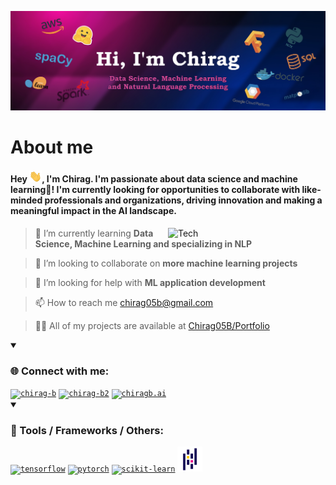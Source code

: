 [![Chirag B Has a lot of ideas.](https://github.com/Chirag05B/Chirag05B/blob/main/assets/Linkedin%20banner.jpg)](https://www.linkedin.com/in/chirag05b)

# About me
<!---
As a recent B.Tech graduate, I am eager to launch my career in the exciting field of Machine Learning and AI. With a strong foundation in mathematics, computer programming, and data-driven problem-solving, I am well-prepared to excel in this dynamic and rapidly evolving field.

My hands-on experience with programming languages like Python and SQL and industry-level tools such as TensorFlow, Hugging Face, and AWS, along with certifications and personal projects in Machine Learning and Natural Language Processing (NLP), demonstrate my commitment to staying current with industry trends and continuously improving my technical skills.

I have had the privilege of working on a variety of NLP projects, including sentiment analysis, text summarization, and chatbot development. These projects have allowed me to apply my knowledge of NLP techniques to real-world problems, further honing my skills in text preprocessing, model development, and evaluation. I am excited to leverage my academic background and technical aptitude to make a meaningful impact in a professional setting where I can contribute to cutting-edge Machine Learning and NLP projects.
-->
<!---
| <a href="https://github.com/Chirag05B"><img align="center" src="https://github-readme-stats.vercel.app/api?username=chirag05b&show_icons=true&include_all_commits=true&theme=radical&hide_border=true" alt="Chirag's github stats" /></a> | <a href="https://github.com/Chirag05B"><img align="center" src="https://github-readme-stats.vercel.app/api/top-langs/?username=chirag05b&layout=donut&theme=radical&hide_border=true" /></a> |
| ------------- | ------------- |
-->
<tr><td>
  <h4>Hey <a href=#><img src = "https://github.com/Chirag05B/Chirag05B/blob/main/assets/wave.gif" width = 20px></a>, I'm Chirag. I'm passionate about data science and machine learning🤖! I'm currently looking for opportunities to collaborate with like-minded professionals and organizations, driving innovation and making a meaningful impact in the AI landscape.</h4>

<a href=#><img src="https://64.media.tumblr.com/d6abc3e2c483a29be495ce6e08c28540/tumblr_mkqtnpDYGH1rnwo2vo1_500.gif" alt="Tech" align="right" width="50%"></a>

> 🔭 I’m currently learning **Data Science, Machine Learning and specializing in NLP**

> 👥 I’m looking to collaborate on **more machine learning projects**

> 🤔 I’m looking for help with **ML application development**

> 📫 How to reach me chirag05b@gmail.com

> 👨‍💻 All of my projects are available at [Chirag05B/Portfolio](https://github.com/Chirag05B/Portfolio)

<details open><summary><h3 align="left">🌐 Connect with me:</h3></summary>
<code><a href="https://www.linkedin.com/in/chirag05b/" target="_blank"><img src="https://raw.githubusercontent.com/rahuldkjain/github-profile-readme-generator/master/src/images/icons/Social/linked-in-alt.svg" alt="chirag-b" height="30" width="40" /></a></code>
<code><a href="https://www.hackerrank.com/Chirag05_B" target="blank"><img src="https://raw.githubusercontent.com/rahuldkjain/github-profile-readme-generator/master/src/images/icons/Social/hackerrank.svg" alt="chirag-b2" height="30" width="40" /></a></code>
<code><a href="https://instagram.com/chiragb.ai" target="blank"><img src="https://raw.githubusercontent.com/rahuldkjain/github-profile-readme-generator/master/src/images/icons/Social/instagram.svg" alt="chiragb.ai" height="30" width="40" /></a></code>

<details open><summary><h3 align="left">🔨 Tools / Frameworks / Others:</h3></summary>
<code><a href="https://www.tensorflow.org" target="_blank" rel="noreferrer"><img src="https://www.vectorlogo.zone/logos/tensorflow/tensorflow-icon.svg" alt="tensorflow" width="40" height="40"/></a></code>
<code><a href="https://pytorch.org/" target="blank"><img src="https://www.vectorlogo.zone/logos/pytorch/pytorch-icon.svg" alt="pytorch" height="40" width="40" /></a></code>
<code><a href="https://scikit-learn.org/" target="blank"><img src="https://upload.wikimedia.org/wikipedia/commons/0/05/Scikit_learn_logo_small.svg" alt="scikit-learn" height="40" width="40" /></a></code>
<code><a href="https://pandas.pydata.org/" target="blank"><img src="https://raw.githubusercontent.com/devicons/devicon/2ae2a900d2f041da66e950e4d48052658d850630/icons/pandas/pandas-original.svg" alt="pandas" height="40" width="40" /></a></code>

